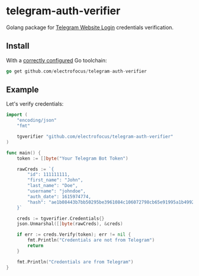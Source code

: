 # telegram-auth-verifier
Golang package for [Telegram Website Login](https://core.telegram.org/widgets/login#checking-authorization) credentials verification.

## Install
With a [correctly configured](https://golang.org/doc/install#testing) Go toolchain:

```go
go get github.com/electrofocus/telegram-auth-verifier
```

## Example

Let's verify credentials:

```go
import (
	"encoding/json"
	"fmt"

	tgverifier "github.com/electrofocus/telegram-auth-verifier"
)

func main() {
	token := []byte("Your Telegram Bot Token")

	rawCreds := `{
		"id": 111111111,
		"first_name": "John",
		"last_name": "Doe",
		"username": "johndoe",
		"auth_date": 1615974774,
		"hash": "ae1b08443b7bb50295be3961084c106072798cb65e91995a1b49927cd4cc5b0c"
	}`

	creds := tgverifier.Credentials{}
	json.Unmarshal([]byte(rawCreds), &creds)

	if err := creds.Verify(token); err != nil {
		fmt.Println("Credentials are not from Telegram")
		return
	}

	fmt.Println("Credentials are from Telegram")
}
```